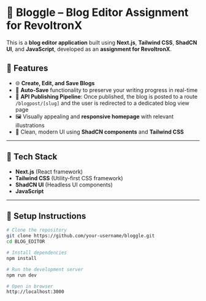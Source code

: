 # 📝 Bloggle – Blog Editor Assignment for RevoltronX

This is a **blog editor application** built using **Next.js**, **Tailwind CSS**, **ShadCN UI**, and **JavaScript**, developed as an **assignment for RevoltronX**.

## 🚀 Features

- 🌐 **Create, Edit, and Save Blogs**  
- 💾 **Auto-Save** functionality to preserve your writing progress in real-time
- 📡 **API Publishing Pipeline**: Once published, the blog is posted to a route `/blogpost/[slug]` and the user is redirected to a dedicated blog view page
- 🖼️ Visually appealing and **responsive homepage** with relevant illustrations
- 🎨 Clean, modern UI using **ShadCN components** and **Tailwind CSS**

---

## 🧠 Tech Stack

- **Next.js** (React framework)
- **Tailwind CSS** (Utility-first CSS framework)
- **ShadCN UI** (Headless UI components)
- **JavaScript**

---

## 📂 Setup Instructions

```bash
# Clone the repository
git clone https://github.com/your-username/bloggle.git
cd BLOG_EDITOR

# Install dependencies
npm install

# Run the development server
npm run dev

# Open in browser
http://localhost:3000